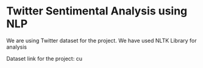 # Twitter Sentimental Analysis using NLP

We are using Twitter dataset for the project. 
We have used NLTK Library for analysis


Dataset link for the project:
cu
